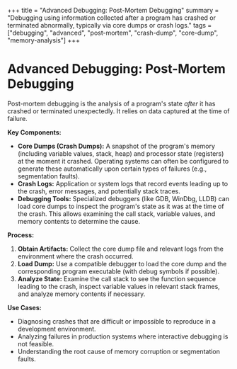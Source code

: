 +++
title = "Advanced Debugging: Post-Mortem Debugging"
summary = "Debugging using information collected after a program has crashed or terminated abnormally, typically via core dumps or crash logs."
tags = ["debugging", "advanced", "post-mortem", "crash-dump", "core-dump", "memory-analysis"]
+++

# Advanced Debugging: Post-Mortem Debugging

Post-mortem debugging is the analysis of a program's state *after* it has crashed or terminated unexpectedly. It relies on data captured at the time of failure.

**Key Components:**

*   **Core Dumps (Crash Dumps):** A snapshot of the program's memory (including variable values, stack, heap) and processor state (registers) at the moment it crashed. Operating systems can often be configured to generate these automatically upon certain types of failures (e.g., segmentation faults).
*   **Crash Logs:** Application or system logs that record events leading up to the crash, error messages, and potentially stack traces.
*   **Debugging Tools:** Specialized debuggers (like GDB, WinDbg, LLDB) can load core dumps to inspect the program's state as it was at the time of the crash. This allows examining the call stack, variable values, and memory contents to determine the cause.

**Process:**

1.  **Obtain Artifacts:** Collect the core dump file and relevant logs from the environment where the crash occurred.
2.  **Load Dump:** Use a compatible debugger to load the core dump and the corresponding program executable (with debug symbols if possible).
3.  **Analyze State:** Examine the call stack to see the function sequence leading to the crash, inspect variable values in relevant stack frames, and analyze memory contents if necessary.

**Use Cases:**

*   Diagnosing crashes that are difficult or impossible to reproduce in a development environment.
*   Analyzing failures in production systems where interactive debugging is not feasible.
*   Understanding the root cause of memory corruption or segmentation faults.